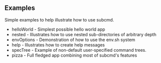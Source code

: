 
## Examples

Simple examples to help illustrate how to use subcmd.

* helloWorld - Simplest possible hello world app
* nested - Illustrates how to use nested sub-directories of arbitrary depth
* envOptions - Demonstration of how to use the env.sh system
* help - Illustrates how to create help messages
* specTree - Example of non-default user-specified command trees.
* pizza - Full fledged app combining most of subcmd's features




